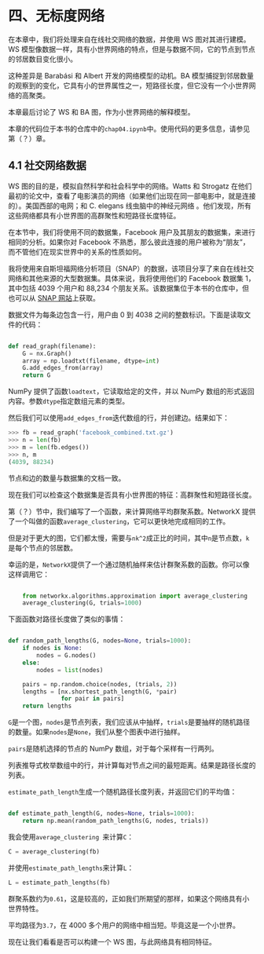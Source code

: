 # 四、无标度网络

在本章中，我们将处理来自在线社交网络的数据，并使用 WS 图对其进行建模。WS 模型像数据一样，具有小世界网络的特点，但是与数据不同，它的节点到节点的邻居数目变化很小。

这种差异是 Barabási 和 Albert 开发的网络模型的动机。BA 模型捕捉到邻居数量的观察到的变化，它具有小的世界属性之一，短路径长度，但它没有一个小世界网络的高聚类。

本章最后讨论了 WS 和 BA 图，作为小世界网络的解释模型。

本章的代码位于本书的仓库中的`chap04.ipynb`中。使用代码的更多信息，请参见第（？）章。

## 4.1 社交网络数据

WS 图的目的是，模拟自然科学和社会科学中的网络。Watts 和 Strogatz 在他们最初的论文中，查看了电影演员的网络（如果他们出现在同一部电影中，就是连接的）。美国西部的电网；和 C. elegans 线虫脑中的神经元网络 。他们发现，所有这些网络都具有小世界图的高群聚性和短路径长度特征。

在本节中，我们将使用不同的数据集，Facebook 用户及其朋友的数据集，来进行相同的分析。如果你对 Facebook 不熟悉，那么彼此连接的用户被称为“朋友”，而不管他们在现实世界中的关系的性质如何。

我将使用来自斯坦福网络分析项目（SNAP）的数据，该项目分享了来自在线社交网络和其他来源的大型数据集。具体来说，我将使用他们的 Facebook 数据集 1，其中包括 4039 个用户和 88,234 个朋友关系。该数据集位于本书的仓库中，但也可以从 [SNAP 网站](https://snap.stanford.edu/data/egonets-Facebook.html)上获取。

数据文件为每条边包含一行，用户由 0 到 4038 之间的整数标识。下面是读取文件的代码：

```py

def read_graph(filename):
    G = nx.Graph()
    array = np.loadtxt(filename, dtype=int)
    G.add_edges_from(array)
    return G
```

NumPy 提供了函数`loadtext`，它读取给定的文件，并以 NumPy 数组的形式返回内容。参数`dtype`指定数组元素的类型。

然后我们可以使用`add_edges_from`迭代数组的行，并创建边。结果如下：

```py
>>> fb = read_graph('facebook_combined.txt.gz')
>>> n = len(fb)
>>> m = len(fb.edges())
>>> n, m
(4039, 88234)
```

节点和边的数量与数据集的文档一致。

现在我们可以检查这个数据集是否具有小世界图的特征：高群聚性和短路径长度。

第（？）节中，我们编写了一个函数，来计算网络平均群聚系数。NetworkX 提供了一个叫做的函数`average_clustering`，它可以更快地完成相同的工作。

但是对于更大的图，它们都太慢，需要与`nk^2`成正比的时间，其中`n`是节点数，`k`是每个节点的邻居数。

幸运的是，`NetworkX`提供了一个通过随机抽样来估计群聚系数的函数。你可以像这样调用它：

```py

    from networkx.algorithms.approximation import average_clustering
    average_clustering(G, trials=1000)
```

下面函数对路径长度做了类似的事情：

```py

def random_path_lengths(G, nodes=None, trials=1000):
    if nodes is None:
        nodes = G.nodes()
    else:
        nodes = list(nodes)

    pairs = np.random.choice(nodes, (trials, 2))
    lengths = [nx.shortest_path_length(G, *pair)
               for pair in pairs]
    return lengths
```

`G`是一个图，`nodes`是节点列表，我们应该从中抽样，`trials`是要抽样的随机路径的数量。如果`nodes`是`None`，我们从整个图表中进行抽样。

`pairs`是随机选择的节点的 NumPy 数组，对于每个采样有一行两列。

列表推导式枚举数组中的行，并计算每对节点之间的最短距离。结果是路径长度的列表。

`estimate_path_length`生成一个随机路径长度列表，并返回它们的平均值：

```py

def estimate_path_length(G, nodes=None, trials=1000):
    return np.mean(random_path_lengths(G, nodes, trials))
```

我会使用`average_clustering `来计算`C`：

```py
C = average_clustering(fb)
```

并使用`estimate_path_lengths`来计算`L`：

```py
L = estimate_path_lengths(fb)
```

群聚系数约为`0.61`，这是较高的，正如我们所期望的那样，如果这个网络具有小世界特性。

平均路径为`3.7`，在 4000 多个用户的网络中相当短。毕竟这是一个小世界。

现在让我们看看是否可以构建一个 WS 图，与此网络具有相同特征。

